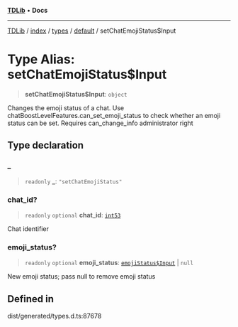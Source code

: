 [**TDLib**](../../../../../../README.md) • **Docs**

***

[TDLib](../../../../../../modules.md) / [index](../../../../../README.md) / [types](../../../README.md) / [default](../README.md) / setChatEmojiStatus$Input

# Type Alias: setChatEmojiStatus$Input

> **setChatEmojiStatus$Input**: `object`

Changes the emoji status of a chat. Use chatBoostLevelFeatures.can_set_emoji_status to check whether an emoji status can be set. Requires can_change_info administrator right

## Type declaration

### \_

> `readonly` **\_**: `"setChatEmojiStatus"`

### chat\_id?

> `readonly` `optional` **chat\_id**: [`int53`](int53.md)

Chat identifier

### emoji\_status?

> `readonly` `optional` **emoji\_status**: [`emojiStatus$Input`](emojiStatus$Input.md) \| `null`

New emoji status; pass null to remove emoji status

## Defined in

dist/generated/types.d.ts:87678

